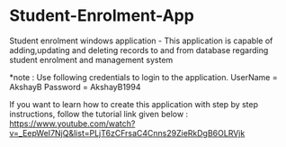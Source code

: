 # Student-Enrolment-App
Student enrolment windows application - This application is capable of adding,updating and deleting records to and from database regarding student enrolment and management system

*note : Use following credentials to login to the application. 
UserName = AkshayB
Password = AkshayB1994

If you want to learn how to create this application with step by step instructions, follow the tutorial link given below :
https://www.youtube.com/watch?v=_EepWeI7NjQ&list=PLjT6zCFrsaC4Cnns29ZieRkDgB6OLRVjk

